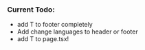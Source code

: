 ### Current Todo:

* add T to footer completely
* Add change languages to header or footer
* add T to page.tsx!